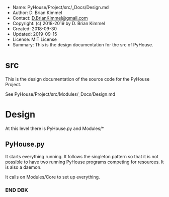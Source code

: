 * Name:      PyHouse/Project/src/_Docs/Design.md
* Author:    D. Brian Kimmel
* Contact:   D.BrianKimmel@gmail.com
* Copyright: (c) 2018-2019 by D. Brian Kimmel
* Created:   2018-09-30
* Updated:   2019-09-15
* License:   MIT License
* Summary:   This is the design documentation for the src of PyHouse.

# src

This is the design documentation of the source code for the PyHouse Project.

See PyHouse/Project/src/Modules/_Docs/Design.md 

# Design

At this level there is PyHouse.py and Modules/*

## PyHouse.py

It starts everything running.
It follows the singleton pattern so that it is not possible to have two running PyHouse programs competing for resources.
It is also a daemon.

It calls on Modules/Core to set up everything.



### END DBK
